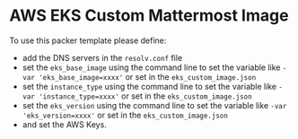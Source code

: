 # AWS EKS Custom Mattermost Image

To use this packer template please define:

- add the DNS servers in the `resolv.conf` file
- set the `eks_base_image` using the command line to set the variable like `-var 'eks_base_image=xxxx'` or set in the `eks_custom_image.json`
- set the `instance_type` using the command line to set the variable like `-var 'instance_type=xxxx'` or set in the `eks_custom_image.json`
- set the `eks_version` using the command line to set the variable like `-var 'eks_version=xxxx'` or set in the `eks_custom_image.json`
- and set the AWS Keys.
